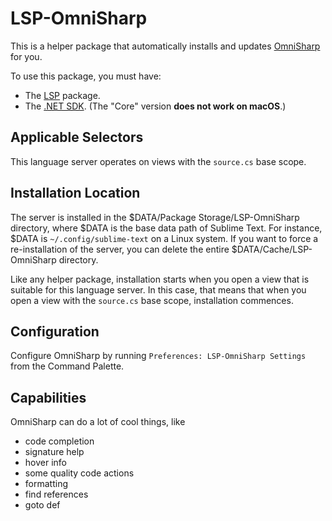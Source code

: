 # LSP-OmniSharp

This is a helper package that automatically installs and updates
[OmniSharp](https://github.com/OmniSharp/omnisharp-roslyn) for you.

To use this package, you must have:

- The [LSP](https://packagecontrol.io/packages/LSP) package.
- The [.NET SDK](https://dotnet.microsoft.com/download). (The "Core" version **does not work on macOS**.)

## Applicable Selectors

This language server operates on views with the `source.cs` base scope.

## Installation Location

The server is installed in the $DATA/Package Storage/LSP-OmniSharp directory, where $DATA is the base data path of Sublime Text.
For instance, $DATA is `~/.config/sublime-text` on a Linux system. If you want to force a re-installation of the server,
you can delete the entire $DATA/Cache/LSP-OmniSharp directory.

Like any helper package, installation starts when you open a view that is suitable for this language server. In this
case, that means that when you open a view with the `source.cs` base scope, installation commences.

## Configuration

Configure OmniSharp by running `Preferences: LSP-OmniSharp Settings` from the Command Palette.

## Capabilities

OmniSharp can do a lot of cool things, like

- code completion
- signature help
- hover info
- some quality code actions
- formatting
- find references
- goto def
